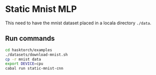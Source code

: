 # Static Mnist MLP

This need to have the mnist dataset placed in a locala directory  ```./data```.

## Run commands

```sh
cd hasktorch/examples
./datasets/download-mnist.sh 
cp -r mnist data
export DEVICE=cpu
cabal run static-mnist-cnn
```
